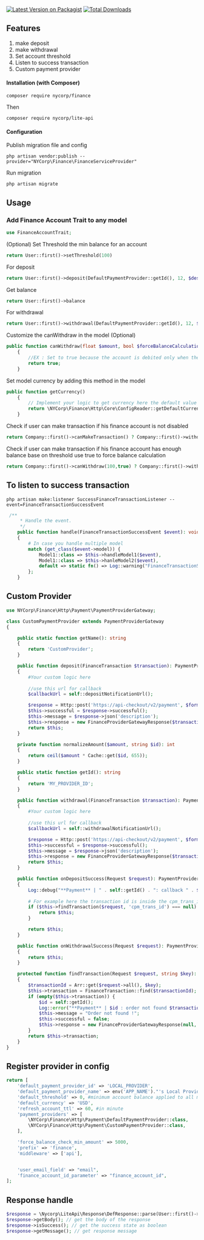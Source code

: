 [![Latest Version on Packagist][ico-version]][link-packagist]
[![Total Downloads][ico-downloads]][link-downloads]

## Features

1. make deposit
2. make withdrawal
3. Set account threshold
4. Listen to success transaction
5. Custom payment provider

#### Installation (with Composer)

```shell
composer require nycorp/finance
```
Then
```shell
composer require nycorp/lite-api
```

#### Configuration

Publish migration file and config

```shell
php artisan vendor:publish --provider="NYCorp\Finance\FinanceServiceProvider"
```

Run migration

```shell
php artisan migrate
```

## Usage

### Add Finance Account Trait to any model

```php
use FinanceAccountTrait;
```

(Optional) Set Threshold the min balance for an account

```php
return User::first()->setThreshold(100) 
```

For deposit

```php
return User::first()->deposit(DefaultPaymentProvider::getId(), 12, $description)
```

Get balance

```php
return User::first()->balance
```

For withdrawal

```php
return User::first()->withdrawal(DefaultPaymentProvider::getId(), 12, $description)
```

Customize the canWithdraw in the model (Optional)

```php
public function canWithdraw(float $amount, bool $forceBalanceCalculation): bool
    {
        //EX : Set to true because the account is debited only when the service is consumed
        return true;
    }
```

Set model currency by adding this method in the model

```php
public function getCurrency()
    {
        // Implement your logic to get currency here the default value is set in the finance config file
        return \NYCorp\Finance\Http\Core\ConfigReader::getDefaultCurrency();
    }
```

Check if user can make transaction if his finance account is not disabled

```php
return Company::first()->canMakeTransaction() ? Company::first()->withdrawal(DefaultPaymentProvider::getId(), 12, $description) : 'Your account is disabled';
```

Check if user can make transaction if his finance account has enough balance base on threshold use true to force balance
calculation

```php
return Company::first()->canWithdraw(100,true) ? Company::first()->withdrawal(DefaultPaymentProvider::getId(), 12, $description) : 'Insufficient balance';
```

## To listen to success transaction

```shell
php artisan make:listener SuccessFinanceTransactionListener --event=FinanceTransactionSuccessEvent
```
```php
 /**
     * Handle the event.
     */
    public function handle(FinanceTransactionSuccessEvent $event): void
    {
        # In case you handle multiple model
        match (get_class($event->model)) {
            Model1::class => $this->handleModel1($event),
            Model1::class => $this->hanleModel2($event),
            default => static fn() => Log::warning("FinanceTransactionSuccessEvent Model not handle")
        };
    }
```

## Custom Provider

```php
use NYCorp\Finance\Http\Payment\PaymentProviderGateway;

class CustomPaymentProvider extends PaymentProviderGateway
{

    public static function getName(): string
    {
        return 'CustomProvider';
    }

    public function deposit(FinanceTransaction $transaction): PaymentProviderGateway
    {
        #Your custom logic here
        
        //use this url for callback
        $callbackUrl = self::depositNotificationUrl();

        $response = Http::post('https://api-checkout/v2/payment', $formData);
        $this->successful = $response->successful();
        $this->message = $response->json('description');
        $this->response = new FinanceProviderGatewayResponse($transaction, $this->getWallet($transaction)->id, $response->body(), false, $response->json('data.payment_url'));
        return $this;
    }

    private function normalizeAmount($amount, string $id): int
    {
        return ceil($amount * Cache::get($id, 655));
    }

    public static function getId(): string
    {
        return 'MY_PROVIDER_ID';
    }

    public function withdrawal(FinanceTransaction $transaction): PaymentProviderGateway
    {
        #Your custom logic here
        
        //use this url for callback
        $callbackUrl = self::withdrawalNotificationUrl();

        $response = Http::post('https://api-checkout/v2/payment', $formData);
        $this->successful = $response->successful();
        $this->message = $response->json('description');
        $this->response = new FinanceProviderGatewayResponse($transaction, $this->getWallet($transaction)->id, $response->body(), false, $response->json('data.payment_url'));
        return $this;
    }

    public function onDepositSuccess(Request $request): PaymentProviderGateway
    {
        Log::debug("**Payment** | " . self::getId() . ": callback " . $request->cpm_trans_id, $request->all());
        
        # For example here the transaction id is inside the cpm_trans_id in your case it maybe another value
        if ($this->findTransaction($request, 'cpm_trans_id') === null) {
            return $this;
        }

        return $this;
    }

    public function onWithdrawalSuccess(Request $request): PaymentProviderGateway
    {
        return $this;
    }

    protected function findTransaction(Request $request, string $key): ?FinanceTransaction
    {
        $transactionId = Arr::get($request->all(), $key);
        $this->transaction = FinanceTransaction::find($transactionId);
        if (empty($this->transaction)) {
            $id = self::getId();
            Log::error("**Payment** | $id : order not found $transactionId");
            $this->message = "Order not found !";
            $this->successful = false;
            $this->response = new FinanceProviderGatewayResponse(null, null, $request->all());
        }
        return $this->transaction;
    }
}
```

## Register provider in config

```php
return [
    'default_payment_provider_id' => 'LOCAL_PROVIDER',
    'default_payment_provider_name' => env('APP_NAME')."'s Local Provider",
    'default_threshold' => 0, #minimum account balance applied to all model
    'default_currency' => 'USD',
    'refresh_account_ttl' => 60, #in minute
    'payment_providers' => [
        \NYCorp\Finance\Http\Payment\DefaultPaymentProvider::class,
        \NYCorp\Finance\Http\Payment\CustomPaymentProvider::class,
    ],

    'force_balance_check_min_amount' => 5000,
    'prefix' => 'finance',
    'middleware' => ['api'],


    'user_email_field' => "email",
    'finance_account_id_parameter' => "finance_account_id",
];
```


## Response handle

```php
$response = \Nycorp\LiteApi\Response\DefResponse::parse(User::first()->withdrawal(DefaultPaymentProvider::getId(), 12, $description));
$response->getBody(); // get the body of the response
$response->isSuccess(); // get the success state as boolean
$response->getMessage(); // get response message
```

[ico-version]: https://img.shields.io/packagist/v/nycorp/finance.svg?style=flat-square

[ico-downloads]: https://img.shields.io/packagist/dt/nycorp/finance.svg?style=flat-square

[link-packagist]: https://packagist.org/packages/nycorp/finance

[link-downloads]: https://packagist.org/packages/nycorp/finance